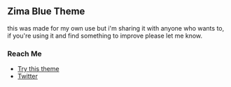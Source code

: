 ## Zima Blue Theme

this was made for my own use but i'm sharing it with anyone who wants to, 
if you're using it and find something to improve please let me know.
### Reach Me
* [Try this theme](https://marketplace.visualstudio.com/items?itemName=RafaelMenegheti.zima-blue-theme)
* [Twitter](https://twitter.com/rafaelmenegheti?lang=da)

